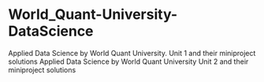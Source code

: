 # World_Quant-University-DataScience
Applied Data Science by World Quant University. Unit 1 and their miniproject solutions 
Applied Data Science by World Quant University Unit 2 and their miniproject solutions

